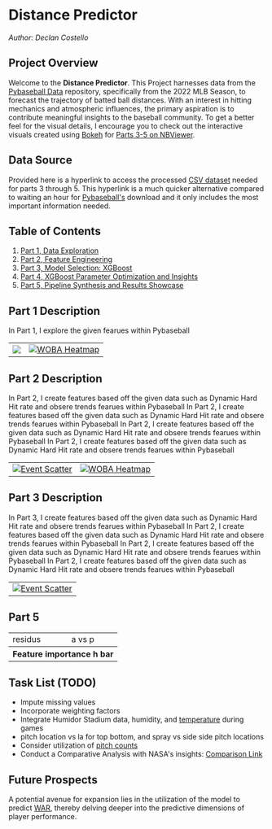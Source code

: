 # **Distance Predictor**
*Author: Declan Costello*

## **Project Overview**

Welcome to the **Distance Predictor**. This Project harnesses data from the [Pybaseball Data](https://github.com/jldbc/pybaseball) repository, specifically from the 2022 MLB Season, to forecast the trajectory of batted ball distances. With an interest in hitting mechanics and atmospheric influences, the primary aspiration is to contribute meaningful insights to the baseball community. To get a better feel for the visual details, I encourage you to check out the interactive visuals created using [Bokeh](http://bokeh.org/) for [Parts 3-5 on NBViewer](https://nbviewer.org/github/dec1costello/Baseball/tree/main/Hitting/).

## **Data Source**

Provided here is a hyperlink to access the processed [CSV dataset](https://drive.google.com/file/d/1tnhLBWTBbbo917c8f9LYwdVHwd-gr5bU/view?usp=sharing) needed for parts 3 through 5. This hyperlink is a much quicker alternative compared to waiting an hour for [Pybaseball's](https://github.com/jldbc/pybaseball) download and it only includes the most important information needed.

## **Table of Contents**

1. [Part 1, Data Exploration](https://nbviewer.org/github/dec1costello/Baseball/blob/main/Hitting/Distance-Predictor-Part-1.ipynb)
2. [Part 2, Feature Engineering](https://nbviewer.org/github/dec1costello/Baseball/blob/main/Hitting/Distance-Predictor-Part-2.ipynb)
3. [Part 3, Model Selection: XGBoost](https://nbviewer.org/github/dec1costello/Baseball/blob/main/Hitting/Distance-Predictor-Part-3.ipynb)
4. [Part 4, XGBoost Parameter Optimization and Insights](https://nbviewer.org/github/dec1costello/Baseball/blob/main/Hitting/Distance-Predictor-Part-4.ipynb)
5. [Part 5, Pipeline Synthesis and Results Showcase](https://nbviewer.org/github/dec1costello/Baseball/blob/main/Hitting/Distance-Predictor-Part-5.ipynb)


## **Part 1 Description**

In Part 1, I explore the given fearues within Pybaseball

<table>

<tbody>
  <tr>
    <td>
      <a href="https://nbviewer.org/github/dec1costello/Baseball/blob/main/Hitting/Distance-Predictor-Part-1.ipynb">
        <img src="https://github.com/dec1costello/Baseball/assets/79241861/a2c62f05-3ecc-4c4e-891f-9a772f2cdfd7" />
      </a>
    </td>
    <td>
      <a href="https://nbviewer.org/github/dec1costello/Baseball/blob/main/Hitting/Distance-Predictor-Part-1.ipynb">
        <img src="https://github.com/dec1costello/Baseball/assets/79241861/68cceac6-174b-4f7e-80e7-d5669d55f849" alt="WOBA Heatmap" />
      </a>
    </td>
</tr>
</tbody>
</table>

## **Part 2 Description**

In Part 2, I create features based off the given data such as Dynamic Hard Hit rate and obsere trends fearues within Pybaseball In Part 2, I create features based off the given data such as Dynamic Hard Hit rate and obsere trends fearues within Pybaseball In Part 2, I create features based off the given data such as Dynamic Hard Hit rate and obsere trends fearues within Pybaseball In Part 2, I create features based off the given data such as Dynamic Hard Hit rate and obsere trends fearues within Pybaseball



<table>

<tbody>
  <tr>
    <td>
      <a href="https://nbviewer.org/github/dec1costello/Baseball/blob/main/Hitting/Distance-Predictor-Part-2.ipynb">
        <img src="https://github.com/dec1costello/Baseball/assets/79241861/b7cee43a-5197-412e-abdb-2f5502605b96" alt="Event Scatter" />
      </a>
    </td>
    <td>
      <a href="https://nbviewer.org/github/dec1costello/Baseball/blob/main/Hitting/Distance-Predictor-Part-2.ipynb">
        <img src="https://github.com/dec1costello/Baseball/assets/79241861/4e07ccec-4cec-42c5-92c1-1d602053b812" alt="WOBA Heatmap" />
      </a>
    </td>
</tr>
</tbody>
</table>

## **Part 3 Description**

In Part 3, I create features based off the given data such as Dynamic Hard Hit rate and obsere trends fearues within Pybaseball In Part 2, I create features based off the given data such as Dynamic Hard Hit rate and obsere trends fearues within Pybaseball In Part 2, I create features based off the given data such as Dynamic Hard Hit rate and obsere trends fearues within Pybaseball In Part 2, I create features based off the given data such as Dynamic Hard Hit rate and obsere trends fearues within Pybaseball



<table>

<tbody>
  <tr>
    <td>
      <a href="https://nbviewer.org/github/dec1costello/Baseball/blob/main/Hitting/Distance-Predictor-Part-2.ipynb">
        <img src="https://github.com/dec1costello/Baseball/assets/79241861/11a4414a-7b01-4f05-9625-90a3de21c752" alt="Event Scatter" />
      </a>
    </td>
</tr>
</tbody>
</table>



## **Part 5**

<table>

  <tr>
    <td>residus</td>
    <td>a vs p</td>
  </tr>
    <tr>
    <th 
colspan="2"
>Feature importance h bar</th>
  </tr>
</table>

## **Task List (TODO)**

- Impute missing values
- Incorporate weighting factors
- Integrate Humidor Stadium data, humidity, and [temperature](http://baseball.physics.illinois.edu/HRProbTemp.pdf) during games
- pitch location vs la for top bottom, and spray vs side side pitch locations
- Consider utilization of [pitch counts](https://blogs.fangraphs.com/hitters-are-losing-more-long-plate-appearances/)
- Conduct a Comparative Analysis with NASA's insights: [Comparison Link](https://www1.grc.nasa.gov/beginners-guide-to-aeronautics/whit/#play-ball)

## **Future Prospects**

A potential avenue for expansion lies in the utilization of the model to predict [WAR](https://blogs.fangraphs.com/an-iota-of-xwoba-does-overperformance-improve-confidence/), thereby delving deeper into the predictive dimensions of player performance.

